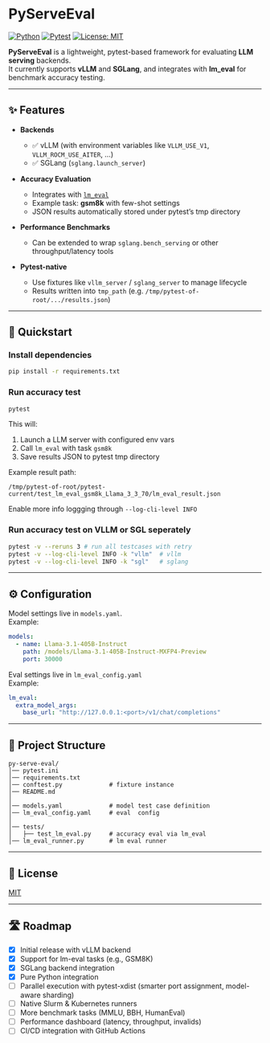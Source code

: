 # PyServeEval

[![Python](https://img.shields.io/badge/python-3.10%2B-blue.svg)](https://www.python.org/)
[![Pytest](https://img.shields.io/badge/tested%20with-pytest-brightgreen.svg)](https://docs.pytest.org/)
[![License: MIT](https://img.shields.io/badge/License-MIT-yellow.svg)](LICENSE)

**PyServeEval** is a lightweight, pytest-based framework for evaluating **LLM serving** backends.  
It currently supports **vLLM** and **SGLang**, and integrates with **lm_eval** for benchmark accuracy testing.  

---

## ✨ Features

- **Backends**
  - ✅ vLLM (with environment variables like `VLLM_USE_V1`, `VLLM_ROCM_USE_AITER`, …)  
  - ✅ SGLang (`sglang.launch_server`)  

- **Accuracy Evaluation**
  - Integrates with [`lm_eval`](https://github.com/EleutherAI/lm-evaluation-harness)  
  - Example task: **gsm8k** with few-shot settings  
  - JSON results automatically stored under pytest’s tmp directory  

- **Performance Benchmarks**
  - Can be extended to wrap `sglang.bench_serving` or other throughput/latency tools  

- **Pytest-native**
  - Use fixtures like `vllm_server` / `sglang_server` to manage lifecycle  
  - Results written into `tmp_path` (e.g. `/tmp/pytest-of-root/.../results.json`)  

---

## 🚀 Quickstart

### Install dependencies
```bash
pip install -r requirements.txt
```

### Run accuracy test 
```bash
pytest
```

This will:
1. Launch a LLM server with configured env vars  
2. Call `lm_eval` with task `gsm8k`  
3. Save results JSON to pytest tmp directory  

Example result path:
```
/tmp/pytest-of-root/pytest-current/test_lm_eval_gsm8k_Llama_3_3_70/lm_eval_result.json
```

Enable more info loggging through `--log-cli-level INFO`


### Run accuracy test on VLLM or SGL seperately
```bash
pytest -v --reruns 3 # run all testcases with retry
pytest -v --log-cli-level INFO -k "vllm"  # vllm
pytest -v --log-cli-level INFO -k "sgl"   # sglang
```

---

## ⚙️ Configuration

Model settings live in `models.yaml`.  
Example:

```yaml
models:
  - name: Llama-3.1-405B-Instruct
    path: /models/Llama-3.1-405B-Instruct-MXFP4-Preview
    port: 30000
```

Eval settings live in `lm_eval_config.yaml`  
Example:

```yaml
lm_eval:
  extra_model_args:
    base_url: "http://127.0.0.1:<port>/v1/chat/completions"
```


---

## 📂 Project Structure

```
py-serve-eval/
│── pytest.ini
│── requirements.txt
│── conftest.py             # fixture instance
│── README.md
│
│── models.yaml             # model test case definition
│── lm_eval_config.yaml     # eval  config
│
│── tests/
│   ├── test_lm_eval.py     # accuracy eval via lm_eval
│── lm_eval_runner.py       # lm eval runner
```

---


## 📜 License
[MIT](LICENSE)


---

## 🛣️ Roadmap

- [x] Initial release with vLLM backend
- [x] Support for lm-eval tasks (e.g., GSM8K)
- [x] SGLang backend integration
- [x] Pure Python integration
- [ ] Parallel execution with pytest-xdist (smarter port assignment, model-aware sharding)
- [ ] Native Slurm & Kubernetes runners
- [ ] More benchmark tasks (MMLU, BBH, HumanEval)
- [ ] Performance dashboard (latency, throughput, invalids)
- [ ] CI/CD integration with GitHub Actions
